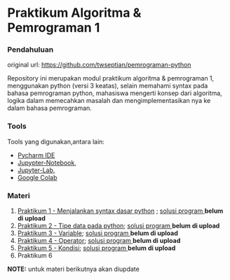 # Praktikum Algoritma & Pemrograman 1

### Pendahuluan

original url: https://github.com/twseptian/pemrograman-python

Repository ini merupakan modul praktikum algoritma & pemrograman 1, menggunakan python (versi 3 keatas), selain memahami syntax pada bahasa pemrograman python, mahasiswa mengerti konsep dari algoritma, logika dalam memecahkan masalah dan mengimplementasikan nya ke dalam bahasa pemrograman. 

### Tools
Tools yang digunakan,antara lain: 
- [Pycharm IDE](https://www.jetbrains.com/pycharm/)
- [Jupypter-Notebook](https://jupyter.org/), 
- [Jupyter-Lab,](https://jupyterlab.readthedocs.io/en/stable/)
- [Google Colab](colab.research.google.com)

### Materi
1. [Praktikum 1 - Menjalankan syntax dasar python](https://nbviewer.jupyter.org/github/twseptian/pemrograman-python/blob/master/modul-1-menjalankan-python.ipynb) ;  [solusi program ]() **belum di upload**
2. [Praktikum 2 - Tipe data pada python](https://nbviewer.jupyter.org/github/twseptian/pemrograman-python/blob/master/modul-2-tipe-data.ipynb);  [solusi program ]() **belum di upload**
3. [Praktikum 3 - Variable](https://nbviewer.jupyter.org/github/twseptian/pemrograman-python/blob/master/modul-3-variable.ipynb);  [solusi program ]() **belum di upload**
4. [Praktikum 4 - Operator](https://nbviewer.jupyter.org/github/twseptian/pemrograman-python/blob/master/modul-4-operator.ipynb);  [solusi program ]() **belum di upload**
5. [Praktikum 5 - Kondisi](https://nbviewer.jupyter.org/github/twseptian/pemrograman-python/blob/master/modul-5-kondisi.ipynb);  [solusi program ]() **belum di upload**
6. Praktikum 6


**NOTE:** untuk materi berikutnya akan diupdate
